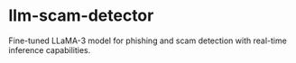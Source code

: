 # llm-scam-detector
Fine-tuned LLaMA-3 model for phishing and scam detection with real-time inference capabilities.
